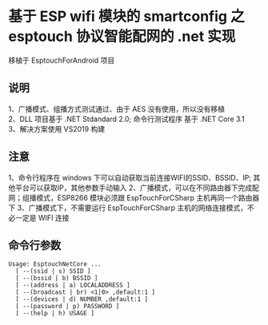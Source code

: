 # 基于 ESP wifi 模块的 smartconfig 之 esptouch 协议智能配网的 .net 实现
移植于 EsptouchForAndroid 项目


## 说明
1、广播模式、组播方式测试通过、由于 AES 没有使用，所以没有移植  
2、DLL 项目基于 .NET Stdandard 2.0; 命令行测试程序 基于 .NET Core 3.1   
3、解决方案使用 VS2019 构建  

## 注意
<p>
1、命令行程序在 windows 下可以自动获取当前连接WIFI的SSID、BSSID、IP; 其他平台可以获取IP，其他参数手动输入
2、广播模式，可以在不同路由器下完成配网；组播模式，ESP8266 模块必须跟 EspTouchForCSharp 主机再同一个路由器下
3、广播模式下，不需要运行 EspTouchForCSharp 主机的网络连接模式，不必一定是 WIFI 连接
</p>

## 命令行参数  
```
Usage: EsptouchNetCore ...
  [ --(ssid | s) SSID ]
  [ --(bssid | b) BSSID ]
  [ --(address | a) LOCALADDRESS ]
  [ --(broadcast | br) <1|0> ,default:1 ]
  [ --(devices | d) NUMBER ,default:1 ]
  [ --(password | p) PASSWORD ]
  [ --(help | h) USAGE ]
```
